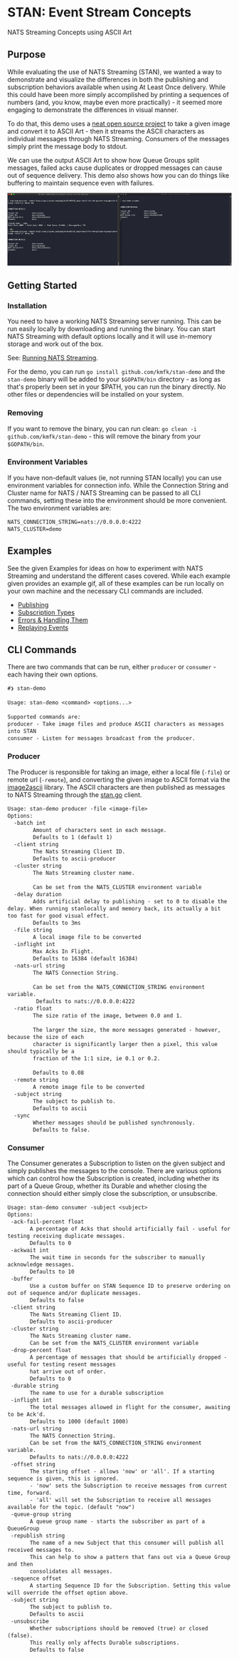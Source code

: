 # STAN: Event Stream Concepts
NATS Streaming Concepts using ASCII Art

## Purpose

While evaluating the use of NATS Streaming (STAN), we wanted a way to demonstrate and visualize the differences in both 
the publishing and subscription behaviors available when using At Least Once delivery. While this could have been more 
simply accomplished by printing a sequences of numbers (and, you know, maybe even more practically) - it seemed more 
engaging to demonstrate the differences in visual manner.

To do that, this demo uses a [neat open source project](https://github.com/qeesung/image2ascii) to take a given image and 
convert it to ASCII Art - then it streams the ASCII characters as individual messages through NATS Streaming.  Consumers 
of the messages simply print the message body to stdout.

We can use the output ASCII Art to show how Queue Groups split messages, failed acks cause duplicates or dropped messages
can cause out of sequence delivery. This demo also shows how you can do things like buffering to maintain sequence even
with failures.

![](examples/images/basic-example.gif)

## Getting Started

### Installation

You need to have a working NATS Streaming server running. This can be run easily locally by downloading and running the binary.
You can start NATS Streaming with default options locally and it will use in-memory storage and work out of the box.

See: [Running NATS Streaming](https://docs.nats.io/nats-streaming-server/run).

For the demo, you can run `go install github.com/kmfk/stan-demo` and the `stan-demo` binary will be added to your
`$GOPATH/bin` directory - as long as that's properly been set in your $PATH, you can run the binary directly.  No other
files or dependencies will be installed on your system.

### Removing

If you want to remove the binary, you can run clean: `go clean -i github.com/kmfk/stan-demo` - this
will remove the binary from your `$GOPATH/bin`.

### Environment Variables

If you have non-default values (ie, not running STAN locally) you can use environment variables for connection info.
While the Connection String and Cluster name for NATS / NATS Streaming can be passed to all CLI commands, setting these into
the environment should be more convenient. The two environment variables are:
```
NATS_CONNECTION_STRING=nats://0.0.0.0:4222
NATS_CLUSTER=demo
```

## Examples

See the given Examples for ideas on how to experiment with NATS Streaming and understand the different cases covered. While
each example given provides an example gif, all of these examples can be run locally on your own machine and
the necessary CLI commands are included.  

- [Publishing](examples/publishing.md)
- [Subscription Types](examples/subscription_types.md)
- [Errors & Handling Them](examples/errors_and_handling.md)
- [Replaying Events](examples/starting-replaying-events.md)

## CLI Commands

There are two commands that can be run, either `producer` or `consumer` - each having their own options. 

```
#❯ stan-demo

Usage: stan-demo <command> <options...>

Supported commands are: 
producer - Take image files and produce ASCII characters as messages into STAN
consumer - Listen for messages broadcast from the producer.
```

### Producer

The Producer is responsible for taking an image, either a local file (`-file`) or remote url (`-remote`), and converting 
the given image to ASCII format via the [image2ascii](https://github.com/qeesung/image2ascii) library. The ASCII 
characters are then published as messages to NATS Streaming through the [stan.go](https://github.com/nats-io/stan.go) 
client.

```
Usage: stan-demo producer -file <image-file>
Options:
  -batch int
    	Amount of characters sent in each message. 
    	Defaults to 1 (default 1)
  -client string
    	The Nats Streaming Client ID. 
    	Defaults to ascii-producer
  -cluster string
    	The Nats Streaming cluster name. 

    	Can be set from the NATS_CLUSTER environment variable
  -delay duration
      	Adds artificial delay to publishing - set to 0 to disable the delay. When running stanlocally and memory back, its actually a bit too fast for good visual effect. 
      	Defaults to 3ms
  -file string
    	A local image file to be converted
  -inflight int
    	Max Acks In Flight. 
    	Defaults to 16384 (default 16384)
  -nats-url string
    	The NATS Connection String. 
    	
    	Can be set from the NATS_CONNECTION_STRING environment variable. 
    	 Defaults to nats://0.0.0.0:4222
  -ratio float
    	The size ratio of the image, between 0.0 and 1. 
    	
    	The larger the size, the more messages generated - however, because the size of each 
    	character is significantly larger then a pixel, this value should typically be a 
    	fraction of the 1:1 size, ie 0.1 or 0.2. 
    	
    	Defaults to 0.08
  -remote string
    	A remote image file to be converted
  -subject string
    	The subject to publish to. 
    	Defaults to ascii
  -sync
    	Whether messages should be published synchronously. 
    	Defaults to false.
```
 
### Consumer
 
 The Consumer generates a Subscription to listen on the given subject and simply publishes the messages to the console. 
 There are various options which can control how the Subscription is created, including whether its part of a Queue Group,
 whether its Durable and whether closing the connection should either simply close the subscription, or unsubscribe.
 
 ```
Usage: stan-demo consumer -subject <subject>
Options:
  -ack-fail-percent float
    	A percentage of Acks that should artificially fail - useful for testing receiving duplicate messages.
    	Defaults to 0
  -ackwait int
    	The wait time in seconds for the subscriber to manually acknowledge messages. 
    	Defaults to 10
  -buffer
    	Use a custom buffer on STAN Sequence ID to preserve ordering on out of sequence and/or duplicate messages.
    	Defaults to false
  -client string
    	The Nats Streaming Client ID. 
    	Defaults to ascii-producer
  -cluster string
    	The Nats Streaming cluster name.
    	Can be set from the NATS_CLUSTER environment variable
  -drop-percent float
    	A percentage of messages that should be artificially dropped - useful for testing resent messages 
    	hat arrive out of order. 
    	Defaults to 0
  -durable string
    	The name to use for a durable subscription
  -inflight int
    	The total messages allowed in flight for the consumer, awaiting to be Ack'd. 
    	Defaults to 1000 (default 1000)
  -nats-url string
    	The NATS Connection String. 
    	Can be set from the NATS_CONNECTION_STRING environment variable. 
    	Defaults to nats://0.0.0.0:4222
  -offset string
    	The starting offset - allows 'now' or 'all'. If a starting sequence is given, this is ignored. 
    	- 'now' sets the Subscription to receive messages from current time, forward.
    	- 'all' will set the Subscription to receive all messages available for the topic. (default "now")
  -queue-group string
    	A queue group name - starts the subscriber as part of a QueueGroup
  -republish string
    	The name of a new Subject that this consumer will publish all received messages to.
    	This can help to show a pattern that fans out via a Queue Group and then 
    	consolidates all messages.
  -sequence offset
    	A starting Sequence ID for the Subscription. Setting this value will override the offset option above.
  -subject string
    	The subject to publish to. 
    	Defaults to ascii
  -unsubscribe
    	Whether subscriptions should be removed (true) or closed (false).
    	This really only affects Durable subscriptions. 
    	Defaults to false
```